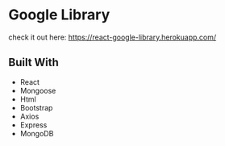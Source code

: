 # Google Library  

check it out here: https://react-google-library.herokuapp.com/

## Built With
* React
* Mongoose
* Html
* Bootstrap
* Axios
* Express
* MongoDB

